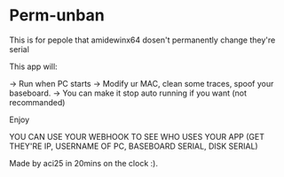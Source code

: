 # Perm-unban

This is for pepole that amidewinx64 dosen't permanently change they're serial

This app will:

-> Run when PC starts
-> Modify ur MAC, clean some traces, spoof your baseboard.
-> You can make it stop auto running if you want (not recommanded)


Enjoy

YOU CAN USE YOUR WEBHOOK TO SEE WHO USES YOUR APP (GET THEY'RE IP, USERNAME OF PC, BASEBOARD SERIAL, DISK SERIAL)

Made by aci25 in 20mins on the clock :).
